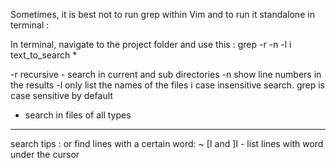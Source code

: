 Sometimes, it is best not to run grep within Vim and to run it standalone in terminal :

In terminal, navigate to the project folder and use this : grep -r -n -l i text_to_search *

-r recursive - search in current and sub directories
-n show line numbers in the results
-l only list the names of the files
i case insensitive search. grep is case sensitive by default
* search in files of all types

---------------------------------------------------------------------------

search tips :
or find lines with a certain word:
~ [I and ]I - list lines with word under the cursor
